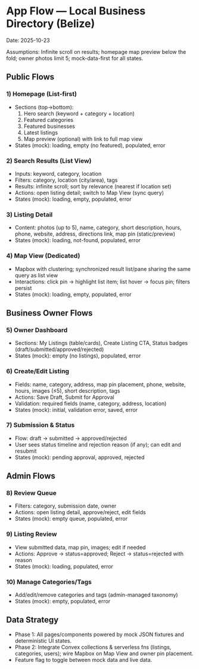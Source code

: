  # App Flow — Local Business Directory (Belize)
 
 Date: 2025-10-23
 
 Assumptions: Infinite scroll on results; homepage map preview below the fold; owner photos limit 5; mock-data-first for all states.
 
 ## Public Flows
 
 ### 1) Homepage (List-first)
 - Sections (top→bottom):
   1. Hero search (keyword + category + location)
   2. Featured categories
   3. Featured businesses
   4. Latest listings
   5. Map preview (optional) with link to full map view
 - States (mock): loading, empty (no featured), populated, error
 
 ### 2) Search Results (List View)
 - Inputs: keyword, category, location
 - Filters: category, location (city/area), tags
 - Results: infinite scroll; sort by relevance (nearest if location set)
 - Actions: open listing detail; switch to Map View (sync query)
 - States (mock): loading, empty, populated, error
 
 ### 3) Listing Detail
 - Content: photos (up to 5), name, category, short description, hours, phone, website, address, directions link, map pin (static/preview)
 - States (mock): loading, not-found, populated, error
 
 ### 4) Map View (Dedicated)
 - Mapbox with clustering; synchronized result list/pane sharing the same query as list view
 - Interactions: click pin → highlight list item; list hover → focus pin; filters persist
 - States (mock): loading, empty, populated, error
 
 ## Business Owner Flows
 
 ### 5) Owner Dashboard
 - Sections: My Listings (table/cards), Create Listing CTA, Status badges (draft/submitted/approved/rejected)
 - States (mock): empty (no listings), populated, error
 
 ### 6) Create/Edit Listing
 - Fields: name, category, address, map pin placement, phone, website, hours, images (≤5), short description, tags
 - Actions: Save Draft, Submit for Approval
 - Validation: required fields (name, category, address, location)
 - States (mock): initial, validation error, saved, error
 
 ### 7) Submission & Status
 - Flow: draft → submitted → approved/rejected
 - User sees status timeline and rejection reason (if any); can edit and resubmit
 - States (mock): pending approval, approved, rejected
 
 ## Admin Flows
 
 ### 8) Review Queue
 - Filters: category, submission date, owner
 - Actions: open listing detail, approve/reject, edit fields
 - States (mock): empty queue, populated, error
 
 ### 9) Listing Review
 - View submitted data, map pin, images; edit if needed
 - Actions: Approve → status=approved; Reject → status=rejected with reason
 - States (mock): loading, populated, error
 
 ### 10) Manage Categories/Tags
 - Add/edit/remove categories and tags (admin-managed taxonomy)
 - States (mock): empty, populated, error
 
 ## Data Strategy
 - Phase 1: All pages/components powered by mock JSON fixtures and deterministic UI states.
 - Phase 2: Integrate Convex collections & serverless fns (listings, categories, users); wire Mapbox on Map View and owner pin placement.
 - Feature flag to toggle between mock data and live data.
 
